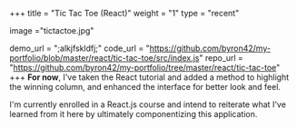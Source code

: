 +++
title = "Tic Tac Toe (React)"
weight = "1"
type = "recent"

image ="tictactoe.jpg"

demo_url = ";alkjfskldfj;"
code_url = "https://github.com/byron42/my-portfolio/blob/master/react/tic-tac-toe/src/index.js"
repo_url = "https://github.com/byron42/my-portfolio/tree/master/react/tic-tac-toe"
+++
**For now**, I've taken the React tutorial and added a method to highlight the winning column, and enhanced the interface for better look and feel.

I'm currently enrolled in a React.js course and intend to reiterate what I've learned from it here by ultimately componentizing this application.